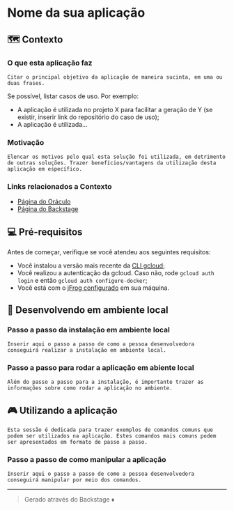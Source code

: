 # Nome da sua aplicação

## 🗺 Contexto

### O que esta aplicação faz  
  
`Citar o principal objetivo da aplicação de maneira sucinta, em uma ou duas frases.`

Se possível, listar casos de uso. Por exemplo:
- A aplicação é utilizada no projeto X para facilitar a geração de Y (se existir, inserir link do repositório do caso de uso);
- A aplicação é utilizada...  

### Motivação  
  
`Elencar os motivos pelo qual esta solução foi utilizada, em detrimento de outras soluções. Trazer benefícios/vantagens da utilização desta aplicação em específico.`

### Links relacionados a Contexto
- [Página do Oráculo](https://oraculo.rdstation.com.br/)
- [Página do Backstage](https://backstage-staging.rdstation.com.br/catalog)

## 💻 Pré-requisitos

Antes de começar, verifique se você atendeu aos seguintes requisitos:

- Você instalou a versão mais recente da [CLI gcloud](https://cloud.google.com/sdk/docs/install);
- Você realizou a autenticação da gcloud. Caso não, rode `gcloud auth login` e então `gcloud auth configure-docker`;
- Você está com o [jFrog configurado](https://github.com/ResultadosDigitais/rd-product-team-wiki/wiki/Configura%C3%A7%C3%A3o-do-registro-da-RD-para-consumir-artefatos-privados-no-jFrog-(NPM)) em sua máquina.

## 🚀 Desenvolvendo em ambiente local

### Passo a passo da instalação em ambiente local

`Inserir aqui o passo a passo de como a pessoa desenvolvedora conseguirá realizar a instalação em ambiente local.`

### Passo a passo para rodar a aplicação em abiente local

`Além do passo a passo para a instalação, é importante trazer as informações sobre como rodar a aplicação no ambiente.`

## 🎮 Utilizando a aplicação

`Esta sessão é dedicada para trazer exemplos de comandos comuns que podem ser utilizados na aplicação. Estes comandos mais comuns podem ser apresentados em formato de passo a passo.`

### Passo a passo de como manipular a aplicação

`Inserir aqui o passo a passo de como a pessoa desenvolvedora conseguirá manipular por meio dos comandos.`

---
> Gerado através do Backstage ♦️
